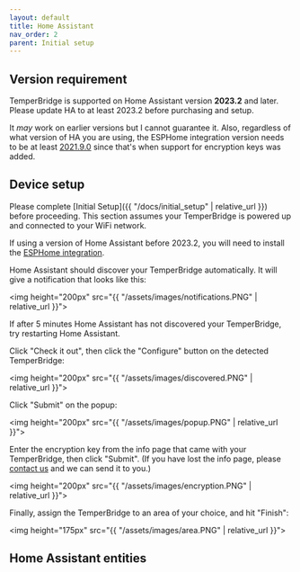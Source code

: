 ```yaml
---
layout: default
title: Home Assistant
nav_order: 2
parent: Initial setup
---
```


## Version requirement

TemperBridge is supported on Home Assistant version **2023.2** and later. Please update HA to at least 2023.2 before purchasing and setup.

It *may* work on earlier versions but I cannot guarantee it. Also, regardless of what version of HA you are using, 
the ESPHome integration version needs to be at least [2021.9.0](https://esphome.io/changelog/2021.9.0.html) since that's 
when support for encryption keys was added.

## Device setup 

Please complete [Initial Setup]({{ "/docs/initial_setup" | relative_url }}) before proceeding. This section assumes your TemperBridge is powered up and connected to your WiFi network.

If using a version of Home Assistant before 2023.2, you will need to install the [ESPHome integration](https://www.home-assistant.io/integrations/esphome/).

Home Assistant should discover your TemperBridge automatically. It will give a notification that looks like this:

<img height="200px" src="{{ "/assets/images/notifications.PNG" | relative_url }}">

If after 5 minutes Home Assistant has not discovered your TemperBridge, try restarting Home Assistant.

Click "Check it out", then click the "Configure" button on the detected TemperBridge:

<img height="200px" src="{{ "/assets/images/discovered.PNG" | relative_url }}">

Click "Submit" on the popup:

<img height="200px" src="{{ "/assets/images/popup.PNG" | relative_url }}">

Enter the encryption key from the info page that came with your TemperBridge, then click "Submit". (If you have lost the info page, 
please [contact us](https://www.temperbridge.com/contact) and we can send it to you.)

<img height="200px" src="{{ "/assets/images/encryption.PNG" | relative_url }}">

Finally, assign the TemperBridge to an area of your choice, and hit "Finish":

<img height="175px" src="{{ "/assets/images/area.PNG" | relative_url }}">

## Home Assistant entities

